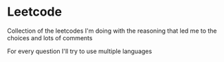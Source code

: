 # Leetcode

<p> Collection of the leetcodes I'm doing with the reasoning that led me to the choices and lots of comments </p>

<p> For every question I'll try to use multiple languages </p>
